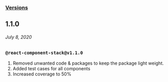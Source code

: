 ### [Versions](https://www.npmjs.com/package/react-component-stack?activeTab=versions)

## 1.1.0

###### _July 8, 2020_

### `@react-component-stack@v1.1.0`

1. Removed unwanted code & packages to keep the package light weight.
2. Added test cases for all components
3. Increased coverage to 50%


